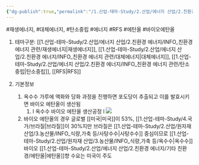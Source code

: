 ```yaml
---
{"dg-publish":true,"permalink":"/1.산업-테마-Study/2.산업/에너지 산업/2.친환경 에너지/기타 친환경/바이오 에탄올/","created":"2024-11-20T21:02:28.575+09:00","updated":"2025-06-03T20:07:21.104+09:00"}
---
```


#재생에너지, #대체에너지, #탄소중립 #에너지 #RFS #에탄올 #바이오에탄올 



1. 테마구분: [[1.산업-테마-Study/2.산업/에너지 산업/2.친환경 에너지/INFO_친환경 에너지 관련/재생에너지\|재생에너지]], [[1.산업-테마-Study/2.산업/에너지 산업/2.친환경 에너지/INFO_친환경 에너지 관련/대체에너지\|대체에너지]], [[1.산업-테마-Study/2.산업/에너지 산업/2.친환경 에너지/INFO_친환경 에너지 관련/탄소중립\|탄소중립]], [[RFS\|RFS]]

1. 기본정보
	1. 옥수수 가루에 액화와 당화 과정을 진행하면 포도당이 추출되고 이를 발효시키면 바이오 에탄올이 생산됨
		1. l 옥수수 바이오 에탄올 생산공정 l ![](https://i.imgur.com/VyxVwBT.png)
	2. 바이오 에탄올의 경우 글로벌 [[미국\|미국]]이 53%, [[1.산업-테마-Study/4.국가/브라질\|브라질]]이 30%지만 브라질은 [[1.산업-테마-Study/2.산업/원자재 산업/3.농산물/INFO_식량,가축 등/사탕수수\|사탕수수]] 중심이므로 [[1.산업-테마-Study/2.산업/원자재 산업/3.농산물/INFO_식량,가축 등/옥수수\|옥수수]] 바이오 [[1.산업-테마-Study/2.산업/에너지 산업/2.친환경 에너지/기타 친환경/에탄올\|에탄올]]향 수요는 미국이 주도